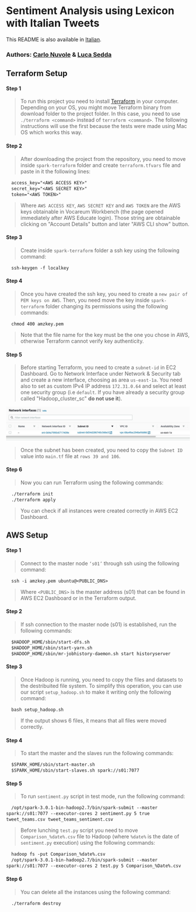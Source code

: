# Sentiment Analysis using Lexicon with Italian Tweets

This README is also available in [Italian](https://github.com/CarloNuvole/Sentiment-Analysis-Big-Data/blob/main/README.it.md).

### Authors: [Carlo Nuvole](https://github.com/CarloNuvole) & [Luca Sedda](https://github.com/seddaluca)

## Terraform Setup

#### Step 1
> To run this project you need to install [Terraform](https://www.terraform.io/downloads.html) in your computer. Depending on your OS, you might move Terraform binary from download folder to the project folder. In this case, you need to use `./terraform <command>` instead of `terraform <command>`. The following instructions will use the first because the tests were made using Mac OS which works this way.
  
#### Step 2  
> After downloading the project from the repository, you need to move inside `spark-terraform` folder and create `terraform.tfvars` file and paste in it the following lines:
```
  access_key="<AWS ACCESS KEY>"
  secret_key="<AWS SECRET KEY>"
  token="<AWS TOKEN>"
```
> Where `AWS ACCESS KEY`, `AWS SECRET KEY` and `AWS TOKEN` are the AWS keys obtainable in Vocareum Workbench (the page opened immediately after AWS Educate login). Those string are obtainable clicking on "Account Details" button and later "AWS CLI show" button.

#### Step 3
> Create inside `spark-terraform` folder a ssh key using the following command:
```
  ssh-keygen -f localkey
```
#### Step 4
> Once you have created the ssh key, you need to create a `new pair of PEM keys on AWS`. Then, you need move the key inside `spark-terraform` folder changing its permissions using the following commands:
```
  chmod 400 amzkey.pem
```
> Note that the file name for the key must be the one you chose in AWS, otherwise Terraform cannot verify key authenticity. 

#### Step 5
> Before starting Terraform, you need to create a `subnet-id` in EC2 Dashboard. Go to Network Interface under Network & Security tab and create a new interface, choosing as area `us-east-1a`. You need also to set as custom IPv4 IP address `172.31.0.64` and select at least one security group (i.e `default`. If you have already a security group called "Hadoop_cluster_sc" **do not use it**).
<img src="https://github.com/CarloNuvole/Sentiment-Analysis-Big-Data/blob/main/images/photo_2021-05-28%2018.59.22.jpeg">

> Once the subnet has been created, you need to copy the `Subnet ID` value into `main.tf` file at `rows 39 and 106`.

#### Step 6
> Now you can run Terraform using the following commands:
```
  ./terraform init
  ./terraform apply
```
> You can check if all instances were created correctly in AWS EC2 Dashboard.
 
## AWS Setup

#### Step 1
> Connect to the master node `‘s01’` through ssh using the following command: 
```
  ssh -i amzkey.pem ubuntu@<PUBLIC_DNS>
```
> Where `<PUBLIC_DNS>` is the master address (s01) that can be found in AWS EC2 Dashboard or in the Terraform output.

#### Step 2
> If ssh connection to the master node (s01) is established, run the following commands:
```
  $HADOOP_HOME/sbin/start-dfs.sh
  $HADOOP_HOME/sbin/start-yarn.sh
  $HADOOP_HOME/sbin/mr-jobhistory-daemon.sh start historyserver
```
#### Step 3  
> Once Hadoop is running, you need to copy the files and datasets to the destribuited file system. To simplify this operation, you can use our script `setup_hadoop.sh` to make it writing only the following command:
``` 
  bash setup_hadoop.sh
```
> If the output shows 6 files, it means that all files were moved correctly.
#### Step 4  
> To start the master and the slaves run the following commands:
```
  $SPARK_HOME/sbin/start-master.sh
  $SPARK_HOME/sbin/start-slaves.sh spark://s01:7077
```
#### Step 5
> To run `sentiment.py` script in test mode, run the following command:
```
  /opt/spark-3.0.1-bin-hadoop2.7/bin/spark-submit --master spark://s01:7077 --executor-cores 2 sentiment.py 5 true tweet_teams.csv tweet_teams_sentiment.csv 
```
> Before lunching `test.py` script you need to move `Comparison_%date%.csv` file to Hadoop (where `%date%` is the date of `sentiment.py` execution) using the following commands: 
```
  hadoop fs -put Comparison_%date%.csv
  /opt/spark-3.0.1-bin-hadoop2.7/bin/spark-submit --master spark://s01:7077 --executor-cores 2 test.py 5 Comparison_%Date%.csv
``` 
#### Step 6
> You can delete all the instances using the following command:
```
  ./terraform destroy
``` 
